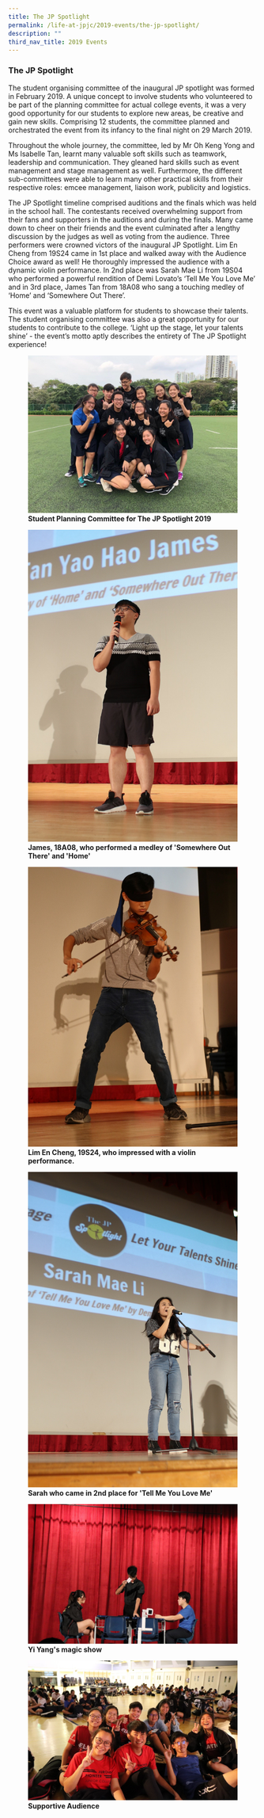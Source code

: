 ```yaml
---
title: The JP Spotlight
permalink: /life-at-jpjc/2019-events/the-jp-spotlight/
description: ""
third_nav_title: 2019 Events
---
```

### **The JP Spotlight**
The student organising committee of the inaugural JP spotlight was formed in February 2019. A unique concept to involve students who volunteered to be part of the planning committee for actual college events, it was a very good opportunity for our students to explore new areas, be creative and gain new skills. Comprising 12 students, the committee planned and orchestrated the event from its infancy to the final night on 29 March 2019.

Throughout the whole journey, the committee, led by Mr Oh Keng Yong and Ms Isabelle Tan, learnt many valuable soft skills such as teamwork, leadership and communication. They gleaned hard skills such as event management and stage management as well. Furthermore, the different sub-committees were able to learn many other practical skills from their respective roles: emcee management, liaison work, publicity and logistics.

The JP Spotlight timeline comprised auditions and the finals which was held in the school hall. The contestants received overwhelming support from their fans and supporters in the auditions and during the finals. Many came down to cheer on their friends and the event culminated after a lengthy discussion by the judges as well as voting from the audience. Three performers were crowned victors of the inaugural JP Spotlight. Lim En Cheng from 19S24 came in 1st place and walked away with the Audience Choice award as well! He thoroughly impressed the audience with a dynamic violin performance. In 2nd place was Sarah Mae Li from 19S04 who performed a powerful rendition of Demi Lovato’s ‘Tell Me You Love Me’ and in 3rd place, James Tan from 18A08 who sang a touching medley of ‘Home’ and ‘Somewhere Out There’.

This event was a valuable platform for students to showcase their talents. The student organising committee was also a great opportunity for our students to contribute to the college. ‘Light up the stage, let your talents shine’ - the event’s motto aptly describes the entirety of The JP Spotlight experience!

<figure>
<img src="/images/jps%201.jpg">
<figcaption> <strong> Student Planning Committee for The JP Spotlight 2019 </strong> </figcaption>
</figure>

<figure>
<img src="/images/jps%202.jpg">
<figcaption> <strong> James, 18A08, who performed a medley of 'Somewhere Out There' and 'Home' </strong> </figcaption>
</figure>

<figure>
<img src="/images/jps%20violin.jpg">
<figcaption> <strong> Lim En Cheng, 19S24, who impressed with a violin performance. </strong> </figcaption>
</figure>

<figure>
<img src="/images/jps%203.jpg">
<figcaption> <strong> Sarah who came in 2nd place for 'Tell Me You Love Me' </strong> </figcaption>
</figure>

<figure>
<img src="/images/jps%204.jpg">
<figcaption> <strong> Yi Yang's magic show </strong> </figcaption>
</figure>

<figure>
<img src="/images/jps5.jpg">
<figcaption> <strong> Supportive Audience </strong> </figcaption>
</figure>
